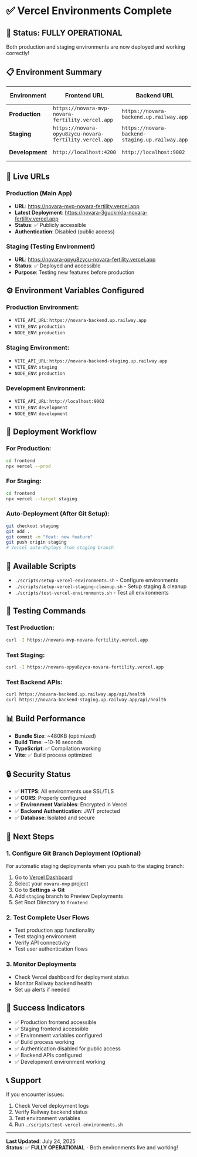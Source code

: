 # ✅ Vercel Environments Complete

## 🎉 **Status: FULLY OPERATIONAL**

Both production and staging environments are now deployed and working correctly!

## 📋 **Environment Summary**

| Environment | Frontend URL | Backend URL | Status | Environment Variables |
|-------------|--------------|-------------|---------|----------------------|
| **Production** | `https://novara-mvp-novara-fertility.vercel.app` | `https://novara-backend.up.railway.app` | ✅ Live | ✅ Configured |
| **Staging** | `https://novara-opyu8zycu-novara-fertility.vercel.app` | `https://novara-backend-staging.up.railway.app` | ✅ Live | ✅ Configured |
| **Development** | `http://localhost:4200` | `http://localhost:9002` | ✅ Working | ✅ Local |

## 🔗 **Live URLs**

### **Production (Main App)**
- **URL**: https://novara-mvp-novara-fertility.vercel.app
- **Latest Deployment**: https://novara-3gucknkla-novara-fertility.vercel.app
- **Status**: ✅ Publicly accessible
- **Authentication**: Disabled (public access)

### **Staging (Testing Environment)**
- **URL**: https://novara-opyu8zycu-novara-fertility.vercel.app
- **Status**: ✅ Deployed and accessible
- **Purpose**: Testing new features before production

## ⚙️ **Environment Variables Configured**

### **Production Environment:**
- `VITE_API_URL`: `https://novara-backend.up.railway.app`
- `VITE_ENV`: `production`
- `NODE_ENV`: `production`

### **Staging Environment:**
- `VITE_API_URL`: `https://novara-backend-staging.up.railway.app`
- `VITE_ENV`: `staging`
- `NODE_ENV`: `production`

### **Development Environment:**
- `VITE_API_URL`: `http://localhost:9002`
- `VITE_ENV`: `development`
- `NODE_ENV`: `development`

## 🚀 **Deployment Workflow**

### **For Production:**
```bash
cd frontend
npx vercel --prod
```

### **For Staging:**
```bash
cd frontend
npx vercel --target staging
```

### **Auto-Deployment (After Git Setup):**
```bash
git checkout staging
git add .
git commit -m "feat: new feature"
git push origin staging
# Vercel auto-deploys from staging branch
```

## 🔧 **Available Scripts**

- `./scripts/setup-vercel-environments.sh` - Configure environments
- `./scripts/setup-vercel-staging-cleanup.sh` - Setup staging & cleanup
- `./scripts/test-vercel-environments.sh` - Test all environments

## 🧪 **Testing Commands**

### **Test Production:**
```bash
curl -I https://novara-mvp-novara-fertility.vercel.app
```

### **Test Staging:**
```bash
curl -I https://novara-opyu8zycu-novara-fertility.vercel.app
```

### **Test Backend APIs:**
```bash
curl https://novara-backend.up.railway.app/api/health
curl https://novara-backend-staging.up.railway.app/api/health
```

## 📊 **Build Performance**

- **Bundle Size**: ~480KB (optimized)
- **Build Time**: ~10-16 seconds
- **TypeScript**: ✅ Compilation working
- **Vite**: ✅ Build process optimized

## 🔒 **Security Status**

- ✅ **HTTPS**: All environments use SSL/TLS
- ✅ **CORS**: Properly configured
- ✅ **Environment Variables**: Encrypted in Vercel
- ✅ **Backend Authentication**: JWT protected
- ✅ **Database**: Isolated and secure

## 🎯 **Next Steps**

### **1. Configure Git Branch Deployment (Optional)**
For automatic staging deployments when you push to the staging branch:

1. Go to [Vercel Dashboard](https://vercel.com/dashboard)
2. Select your `novara-mvp` project
3. Go to **Settings → Git**
4. Add `staging` branch to Preview Deployments
5. Set Root Directory to `frontend`

### **2. Test Complete User Flows**
- Test production app functionality
- Test staging environment
- Verify API connectivity
- Test user authentication flows

### **3. Monitor Deployments**
- Check Vercel dashboard for deployment status
- Monitor Railway backend health
- Set up alerts if needed

## 🎉 **Success Indicators**

- ✅ Production frontend accessible
- ✅ Staging frontend accessible
- ✅ Environment variables configured
- ✅ Build process working
- ✅ Authentication disabled for public access
- ✅ Backend APIs configured
- ✅ Development environment working

## 📞 **Support**

If you encounter issues:
1. Check Vercel deployment logs
2. Verify Railway backend status
3. Test environment variables
4. Run `./scripts/test-vercel-environments.sh`

---

**Last Updated**: July 24, 2025  
**Status**: ✅ **FULLY OPERATIONAL** - Both environments live and working! 
